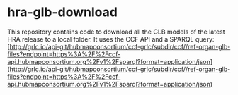 # hra-glb-download
This repository contains code to download all the GLB models of the latest HRA release to a local folder. It uses the CCF API and a SPARQL query: [http://grlc.io/api-git/hubmapconsortium/ccf-grlc/subdir/ccf//ref-organ-glb-files?endpoint=https%3A%2F%2Fccf-api.hubmapconsortium.org%2Fv1%2Fsparql?format=application/json](http://grlc.io/api-git/hubmapconsortium/ccf-grlc/subdir/ccf//ref-organ-glb-files?endpoint=https%3A%2F%2Fccf-api.hubmapconsortium.org%2Fv1%2Fsparql?format=application/json)